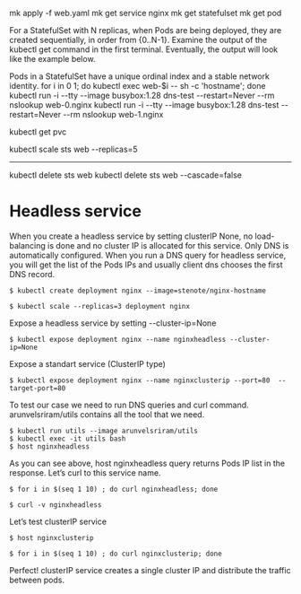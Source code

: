mk apply -f web.yaml
 mk get service nginx
 mk get statefulset
 mk get pod

For a StatefulSet with N replicas, when Pods are being deployed, they are created sequentially, in order from {0..N-1}. Examine the output of the kubectl get command in the first terminal. Eventually, the output will look like the example below.

Pods in a StatefulSet have a unique ordinal index and a stable network identity.
for i in 0 1; do kubectl exec web-$i -- sh -c 'hostname'; done
kubectl run -i --tty --image busybox:1.28 dns-test --restart=Never --rm  nslookup web-0.nginx
kubectl run -i --tty --image busybox:1.28 dns-test --restart=Never --rm  nslookup web-1.nginx

kubectl get pvc

kubectl scale sts web --replicas=5

--- 
kubectl delete sts web
kubectl delete sts web --cascade=false

# Headless service
When you create a headless service by setting clusterIP None, no load-balancing is done and no cluster IP is allocated for this service. Only DNS is automatically configured. When you run a DNS query for headless service, you will get the list of the Pods IPs and usually client dns chooses the first DNS record.

```
$ kubectl create deployment nginx --image=stenote/nginx-hostname

$ kubectl scale --replicas=3 deployment nginx
```
Expose a headless service by setting --cluster-ip=None
```
$ kubectl expose deployment nginx --name nginxheadless --cluster-ip=None
```

Expose a standart service (ClusterIP type)
```
$ kubectl expose deployment nginx --name nginxclusterip --port=80  --target-port=80
```
To test our case we need to run DNS queries and curl command. arunvelsriram/utils contains all the tool that we need.
```
$ kubectl run utils --image arunvelsriram/utils 
$ kubectl exec -it utils bash
$ host nginxheadless
```
As you can see above, host nginxheadless query returns Pods IP list in the response. Let’s curl to this service name.
```
$ for i in $(seq 1 10) ; do curl nginxheadless; done

$ curl -v nginxheadless
```

Let’s test clusterIP service
```
$ host nginxclusterip

$ for i in $(seq 1 10) ; do curl nginxclusterip; done
```
Perfect! clusterIP service creates a single cluster IP and distribute the traffic between pods.
